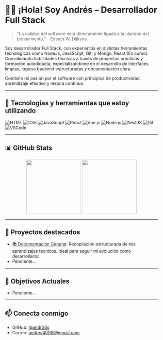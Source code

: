 # 👨‍💻 ¡Hola! Soy Andrés – Desarrollador Full Stack

> “La calidad del software está directamente ligada a la claridad del pensamiento.” – Edsger W. Dijkstra

Soy desarrollador Full Stack, con experiencia en distintas herramientas tecnologicas como NodeJs, JavaScript, Git, y Mongo, React (En curso). Consolidando habilidades técnicas a través de proyectos prácticos y formación autodidacta, expecializandome en el desarrollo de interfaces limpias, lógicas backend estructuradas y documentación clara.

Combino mi pasión por el software con principios de productividad, aprendizaje efectivo y mejora continua.

---

## 🚀 Tecnologías y herramientas que estoy utilizando

![HTML](https://img.shields.io/badge/HTML5-E34F26?style=flat-square&logo=html5&logoColor=white) 
![CSS](https://img.shields.io/badge/CSS3-1572B6?style=flat-square&logo=css3&logoColor=white) 
![JavaScript](https://img.shields.io/badge/JavaScript-F7DF1E?style=flat-square&logo=javascript&logoColor=black) 
![React](https://img.shields.io/badge/React-20232A?style=flat-square&logo=react&logoColor=61DAFB) 
![Vue.js](https://img.shields.io/badge/vuejs-%2335495e.svg?style=for-the-badge&logo=vuedotjs&logoColor=%234FC08D)
![Node.js](https://img.shields.io/badge/Node.js-339933?style=flat-square&logo=node.js&logoColor=white) 
![NestJS](https://img.shields.io/badge/NestJS-E0234E?style=flat-square&logo=nestjs&logoColor=white) 
![Git](https://img.shields.io/badge/Git-F05032?style=flat-square&logo=git&logoColor=white) 
![VSCode](https://img.shields.io/badge/VSCode-007ACC?style=flat-square&logo=visual-studio-code&logoColor=white)

---

## 📊 GitHub Stats

<div align="center">
  <img height="180em" src="https://github-readme-stats.vercel.app/api?username=andr36s&show_icons=true&theme=tokyonight&hide_border=true" />
  <img height="180em" src="https://github-readme-stats.vercel.app/api/top-langs/?username=andr36s&layout=compact&theme=tokyonight&hide_border=true" />
</div>

---

## 🧩 Proyectos destacados

- [📚 Documentación General](https://github.com/andr36s/documentacion-general): Recopilación estructurada de mis aprendizajes técnicos. Ideal para seguir mi evolución como desarrollador.
- Pendiente...

---

## 🎯 Objetivos Actuales

- Pendiente...

---

## 📫 Conecta conmigo

- GitHub: [@andr36s](https://github.com/andr36s)
- Correo: andres40106@gmail.com
